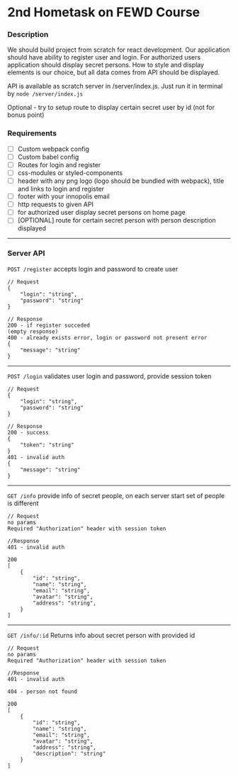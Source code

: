 # 2nd Hometask on FEWD Course

### Description
We should build project from scratch for react development. Our application should have ability to register user and login. For authorized users application should display secret persons. How to style and display elements is our choice, but all data comes from API should be displayed.

API is available as scratch server in /server/index.js. Just run it in terminal by `node /server/index.js`

Optional - try to setup route to display certain secret user by id (not for 
bonus point)

### Requirements
- [ ] Custom webpack config
- [ ] Custom babel config
- [ ] Routes for login and register
- [ ] css-modules or styled-components
- [ ] header with any png logo (logo should be bundled with webpack), title and links to login and register
- [ ] footer with your innopolis email
- [ ] http requests to given API
- [ ] for authorized user display secret persons on home page
- [ ] [OPTIONAL] route for certain secret person with person description displayed

---
### Server API
`POST /register`
accepts login and password to create user
```
// Request
{
    "login": "string",
    "password": "string"
}
``` 
```
// Response
200 - if register succeded
(empty response)
400 - already exists error, login or password not present error
{
    "message": "string"
}
```

---
`POST /login`
validates user login and password, provide session token
```
// Request
{
    "login": "string",
    "password": "string"
}
``` 
```
// Response
200 - success
{
    "token": "string"
}
401 - invalid auth
{
    "message": "string"
}
```

---
`GET /info`
provide info of secret people, on each server start set of people is different
```
// Request
no params
Required "Authorization" header with session token

//Response 
401 - invalid auth

200
[
    {
        "id": "string",
        "name": "string",
        "email": "string",
        "avatar": "string",
        "address": "string",    
    }
]
```

---
`GET /info/:id`
Returns info about secret person with provided id
```
// Request
no params
Required "Authorization" header with session token

//Response 
401 - invalid auth

404 - person not found

200
[
    {
        "id": "string",
        "name": "string",
        "email": "string",
        "avatar": "string",
        "address": "string",
        "description": "string"   
    }
]
```
